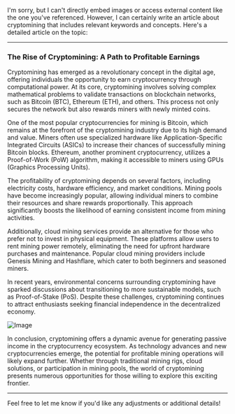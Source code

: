 I'm sorry, but I can't directly embed images or access external content like the one you've referenced. However, I can certainly write an article about cryptomining that includes relevant keywords and concepts. Here's a detailed article on the topic:

---

### The Rise of Cryptomining: A Path to Profitable Earnings

Cryptomining has emerged as a revolutionary concept in the digital age, offering individuals the opportunity to earn cryptocurrency through computational power. At its core, cryptomining involves solving complex mathematical problems to validate transactions on blockchain networks, such as Bitcoin (BTC), Ethereum (ETH), and others. This process not only secures the network but also rewards miners with newly minted coins.

One of the most popular cryptocurrencies for mining is Bitcoin, which remains at the forefront of the cryptomining industry due to its high demand and value. Miners often use specialized hardware like Application-Specific Integrated Circuits (ASICs) to increase their chances of successfully mining Bitcoin blocks. Ethereum, another prominent cryptocurrency, utilizes a Proof-of-Work (PoW) algorithm, making it accessible to miners using GPUs (Graphics Processing Units).

The profitability of cryptomining depends on several factors, including electricity costs, hardware efficiency, and market conditions. Mining pools have become increasingly popular, allowing individual miners to combine their resources and share rewards proportionally. This approach significantly boosts the likelihood of earning consistent income from mining activities.

Additionally, cloud mining services provide an alternative for those who prefer not to invest in physical equipment. These platforms allow users to rent mining power remotely, eliminating the need for upfront hardware purchases and maintenance. Popular cloud mining providers include Genesis Mining and Hashflare, which cater to both beginners and seasoned miners.

In recent years, environmental concerns surrounding cryptomining have sparked discussions about transitioning to more sustainable models, such as Proof-of-Stake (PoS). Despite these challenges, cryptomining continues to attract enthusiasts seeking financial independence in the decentralized economy.

![Image](https://github.com/user-attachments/assets/3be06921-4469-491d-bd37-5f14c53422b7)

In conclusion, cryptomining offers a dynamic avenue for generating passive income in the cryptocurrency ecosystem. As technology advances and new cryptocurrencies emerge, the potential for profitable mining operations will likely expand further. Whether through traditional mining rigs, cloud solutions, or participation in mining pools, the world of cryptomining presents numerous opportunities for those willing to explore this exciting frontier.

---

Feel free to let me know if you'd like any adjustments or additional details!
